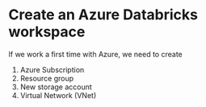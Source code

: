 # Create an Azure Databricks workspace
If we work a first time with Azure, we need to create 
1.	Azure Subscription
2.	Resource group 
3.	New storage account
4.	Virtual Network (VNet)
